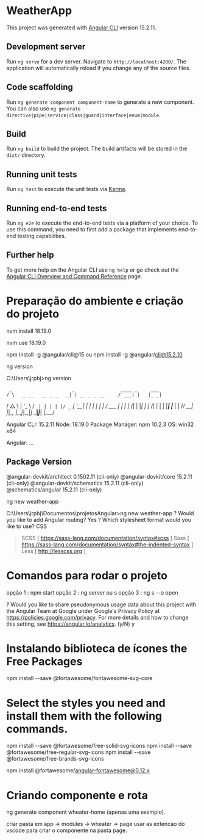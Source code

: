 # WeatherApp

This project was generated with [Angular CLI](https://github.com/angular/angular-cli) version 15.2.11.

## Development server

Run `ng serve` for a dev server. Navigate to `http://localhost:4200/`. The application will automatically reload if you change any of the source files.

## Code scaffolding

Run `ng generate component component-name` to generate a new component. You can also use `ng generate directive|pipe|service|class|guard|interface|enum|module`.

## Build

Run `ng build` to build the project. The build artifacts will be stored in the `dist/` directory.

## Running unit tests

Run `ng test` to execute the unit tests via [Karma](https://karma-runner.github.io).

## Running end-to-end tests

Run `ng e2e` to execute the end-to-end tests via a platform of your choice. To use this command, you need to first add a package that implements end-to-end testing capabilities.

## Further help

To get more help on the Angular CLI use `ng help` or go check out the [Angular CLI Overview and Command Reference](https://angular.io/cli) page.


# Preparação do ambiente e criação do projeto

nvm install 18.19.0

nvm use 18.19.0

npm install -g @angular/cli@15 ou npm install -g @angular/cli@15.2.10 

ng version

C:\Users\jrpbj>ng version

     _                      _                 ____ _     ___
    / \   _ __   __ _ _   _| | __ _ _ __     / ___| |   |_ _|
   / △ \ | '_ \ / _` | | | | |/ _` | '__|   | |   | |    | |
  / ___ \| | | | (_| | |_| | | (_| | |      | |___| |___ | |
 /_/   \_\_| |_|\__, |\__,_|_|\__,_|_|       \____|_____|___|
                |___/


Angular CLI: 15.2.11
Node: 18.19.0
Package Manager: npm 10.2.3
OS: win32 x64

Angular:
...

Package                      Version
------------------------------------------------------
@angular-devkit/architect    0.1502.11 (cli-only)
@angular-devkit/core         15.2.11 (cli-only)
@angular-devkit/schematics   15.2.11 (cli-only)
@schematics/angular          15.2.11 (cli-only)

ng new weather-app

C:\Users\jrpbj\Documentos\projetosAngular>ng new weather-app
? Would you like to add Angular routing? Yes
? Which stylesheet format would you like to use?
  CSS
> SCSS   [ https://sass-lang.com/documentation/syntax#scss                ]
  Sass   [ https://sass-lang.com/documentation/syntax#the-indented-syntax ]
  Less   [ http://lesscss.org                                             ]

# Comandos para rodar o projeto

opção 1 : npm start
opção 2 : ng server ou s
opção 3 : ng s --o open

? Would you like to share pseudonymous usage data about this project with the Angular Team
at Google under Google's Privacy Policy at https://policies.google.com/privacy. For more
details and how to change this setting, see https://angular.io/analytics. (y/N) y

# Instalando biblioteca de ícones the Free Packages
npm install --save @fortawesome/fontawesome-svg-core

# Select the styles you need and install them with the following commands.

npm install --save @fortawesome/free-solid-svg-icons
npm install --save @fortawesome/free-regular-svg-icons
npm install --save @fortawesome/free-brands-svg-icons

npm install @fortawesome/angular-fontawesome@0.12.x

# Criando componente e rota

ng generate component wheater-home (apenas uma exemplo).

criar pasta em app -> modules -> wheater -> page
usar as extencao do vscode para criar o componente na pasta page.




